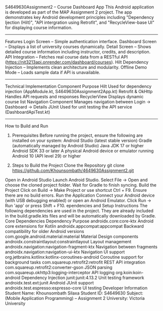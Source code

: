 S4649630Assignment2 – Course Dashboard App
This Android application is developed as part of the MAP Assignment 2 project.
The app demonstrates key Android development principles including "Dependency Ijection (Hilt)", "API intergration using Retrofit", and "RecycleView-base UI" for displaying course information.
_____________________________________
Features
Login Screen – Simple authentication interface.
Dashboard Screen – Displays a list of university courses dynamically.
Detail Screen – Shows detailed course information including instructor, credits, and description.
API Integration – Fetches real course data from a RESTful API (https://nit3213api.onrender.com/dashboard/courses).
Hilt Dependency Injection – Implements clean architecture and modularity.
Offline Demo Mode – Loads sample data if API is unavailable.
________________________________________
Technical Implementation
Component	Purpose
Hilt	Used for dependency injection (AppModule.kt, S4649630Assignment2App.kt)
Retrofit & OkHttp	Handles API requests and responses
RecyclerView	Displays dynamic course list
Navigation Component	Manages navigation between Login → Dashboard → Details
JUnit	Used for unit testing the API service (DashboardApiTest.kt)
________________________________________
How to Build and Run
1. Prerequisites
Before running the project, ensure the following are installed on your system:
Android Studio (latest stable version)
Gradle (automatically managed by Android Studio)
Java JDK 17 or higher
Android SDK 33 or later
A physical Android device or emulator running Android 10 (API level 29) or higher

2. Steps to Build the Project
Clone the Repository
git clone https://github.com/Khounsombath/4649630Assignment2.git

Open in Android Studio
Launch Android Studio.
Select File → Open and choose the cloned project folder.
Wait for Gradle to finish syncing.
Build the Project
Click on Build → Make Project or use shortcut Ctrl + F9.
Ensure there are no build errors.
Run the Application
Connect your Android device (with USB debugging enabled) or open an Android Emulator.
Click Run → Run 'app' or press Shift + F10.
ependencies and Setup Instructions
The following dependencies are used in the project. They are already included in the build.gradle.kts files and will be automatically downloaded by Gradle. Core Dependencies
Dependency	Purpose
androidx.core:core-ktx	Android core extensions for Kotlin
androidx.appcompat:appcompat	Backward compatibility for older Android versions
com.google.android.material:material	Material Design components
androidx.constraintlayout:constraintlayout	Layout management
androidx.navigation:navigation-fragment-ktx	Navigation between fragments
androidx.navigation:navigation-ui-ktx	Navigation UI support
org.jetbrains.kotlinx:kotlinx-coroutines-android	Coroutine support for background tasks
com.squareup.retrofit2:retrofit	REST API integration
com.squareup.retrofit2:converter-gson	JSON parsing
com.squareup.okhttp3:logging-interceptor	API logging
org.koin:koin-android	Dependency Injection
junit:junit:4.13.2	Unit testing framework
androidx.test.ext:junit	Android JUnit support
androidx.test.espresso:espresso-core	UI testing
  Developer Information
Student Name: Khounsombath Silaxa Student ID: S4649630 Subject: (Mobile Application Programming) – Assignment 2 University: Victoria University

